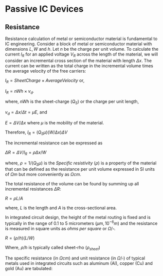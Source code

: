 # Passive IC Devices

## Resistance

Resistance calculation of metal or semiconductor material is fundamental to IC engineering.
Consider a block of metal or semiconductor material with dimensions $L, W$ and $h$. Let $n$ be the charge per unit volume.
To calculate the current $I_R$ for an applied voltage $V_R$ across the length of the material, we will consider an incremental cross section of the material with length $\Delta x$. The current can be written as the total charge in the incremental volume times the average velocity of the free carriers: 

$I_R = Sheet Charge \times Average Velocity$ or, 

$I_R = nWh \times v_d$. 

where, $nWh$ is the sheet-charge ($Q_S$) or the charge per unit length,  

$v_d=\Delta x / \Delta t = \mu E$, and 

$E = \Delta V / \Delta x$ where $\mu$ is the mobility of the material.

Therefore, $I_R = (Q_S \mu)(W/\Delta x) \Delta V$

The incremental resistance can be expressed as 

$\Delta R = \Delta V / I_R = \rho \Delta x/W$

where, $\rho = 1/(Q_S \mu)$ is the _Specific resistivity_ ($\rho$) is a property of the material that can be defined as the resistance per unit volume expressed in SI units of $\Omega m$ but more conveniently as $\Omega cm$. 

The total resistance of the volume can be found by summing up all incremental resistances $\Delta R$:

$R = \rho L/A$

where, $L$ is the length and $A$ is the cross-sectional area.

In integrated circuit design, the height of the metal routing is fixed and is typically in the range of $0.1$ to $5$ micrometers ($\mu m, 10^{-6} m)$ and the resistance is measured in square units as _ohms per square_ or $\Omega/\square$.

$R = (\rho/h) (L/W)$

Where, $\rho/h$ is typically called sheet-rho ($\rho_{sheet}$)

The specific resistance (in $\Omega cm$) and unit resistance (in $\Omega/\square$) of typical metals used in integrated circuits such as aluminum (Al), copper (Cu) and gold (Au) are tabulated:
